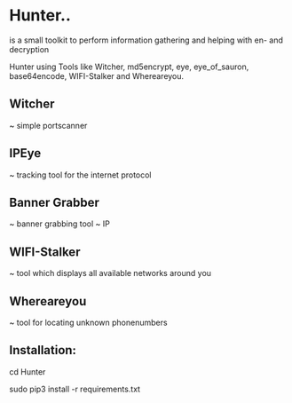 # Hunter..

is a small toolkit to perform information gathering and helping with en- and decryption


Hunter using Tools like Witcher, md5encrypt, eye, eye_of_sauron, base64encode, WIFI-Stalker and Whereareyou.

Witcher
-------------------------------------------------------------------
~ simple portscanner

IPEye
-------------------------------------------------------------------
~ tracking tool for the internet protocol

Banner Grabber
-------------------------------------------------------------------
~ banner grabbing tool 
~ IP 

WIFI-Stalker
-------------------------------------------------------------------
~ tool which displays all available networks around you

Whereareyou
-------------------------------------------------------------------
~ tool for locating unknown phonenumbers

Installation:
-------------------------------------------------------------------
cd Hunter

sudo pip3 install -r requirements.txt
